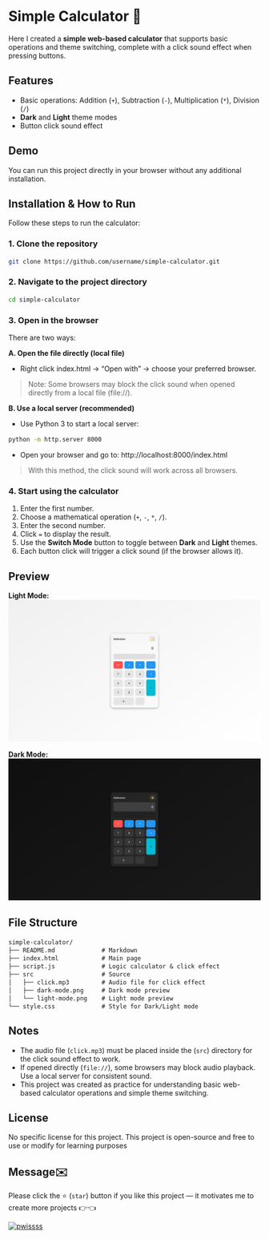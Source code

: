 # Simple Calculator 🔢

Here I created a **simple web-based calculator** that supports basic operations and theme switching, complete with a click sound effect when pressing buttons.


## Features
- Basic operations: Addition (`+`), Subtraction (`-`), Multiplication (`*`), Division (`/`)
- **Dark** and **Light** theme modes
- Button click sound effect

## Demo
You can run this project directly in your browser without any additional installation.  
  


## Installation & How to Run
Follow these steps to run the calculator:

### 1. Clone the repository
```bash
git clone https://github.com/username/simple-calculator.git
```

### 2. Navigate to the project directory
```bash
cd simple-calculator
```

### 3. Open in the browser

There are two ways:

**A. Open the file directly (local file)**
- Right click index.html → “Open with” → choose your preferred browser.

>Note: Some browsers may block the click sound when opened directly from a local file (file://). 

**B. Use a local server (recommended)**
- Use Python 3 to start a local server:
```bash
python -m http.server 8000
```
- Open your browser and go to: http://localhost:8000/index.html

>With this method, the click sound will work across all browsers.

### 4. Start using the calculator
1. Enter the first number.
2. Choose a mathematical operation (`+`, `-`, `*`, `/`).
3. Enter the second number.
4. Click `=` to display the result.
5. Use the **Switch Mode** button to toggle between **Dark** and **Light** themes.
6. Each button click will trigger a click sound (if the browser allows it).

## Preview
**Light Mode:**  
![Light Mode Screenshot](/src/light-mode.png)  

**Dark Mode:**  
![Dark Mode Screenshot](/src/dark-mode.png)  

## File Structure
```
simple-calculator/
├── README.md             # Markdown 
├── index.html            # Main page
├── script.js             # Logic calculator & click effect
├── src                   # Source
│   ├── click.mp3         # Audio file for click effect
│   ├── dark-mode.png     # Dark mode preview
│   └── light-mode.png    # Light mode preview
└── style.css             # Style for Dark/Light mode

```

## Notes
- The audio file (`click.mp3`) must be placed inside the (`src`) directory for the click sound effect to work.
- If opened directly (`file://`), some browsers may block audio playback. Use a local server for consistent sound.
- This project was created as practice for understanding basic web-based calculator operations and simple theme switching.

## License
No specific license for this project. This project is open-source and free to use or modify for learning purposes

## Message✉️
Please click the ⭐ (`star`) button if you like this project — it motivates me to create more projects 👉👈

<a href="https://imgbb.com/"><img src="https://i.ibb.co.com/Fbsw7bwC/pwissss.webp" alt="pwissss" border="0" width="200"></a>
